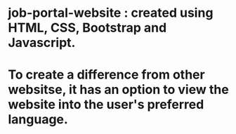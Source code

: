 # job-portal-website :  created using HTML, CSS, Bootstrap and Javascript.
# To create a difference from other websitse, it has an option to view the website into the user's preferred language.
